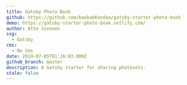 ```yaml
---
title: Gatsby Photo Book
github: https://github.com/baobabKoodaa/gatsby-starter-photo-book
demo: https://gatsby-starter-photo-book.netlify.com/
author: Atte Juvonen
ssg:
  - Gatsby
cms:
  - No Cms
date: 2019-07-05T01:16:03.000Z
github_branch: master
description: A Gatsby starter for sharing photosets.
stale: false
---
```

